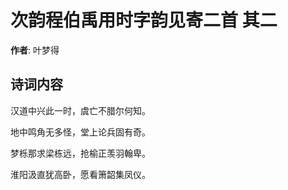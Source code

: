 # 次韵程伯禹用时字韵见寄二首  其二

**作者**: 叶梦得

## 诗词内容

汉道中兴此一时，虞亡不腊尔何知。

地中鸣角无多怪，堂上论兵固有奇。

梦栎那求梁栋远，抢榆正羡羽翰卑。

淮阳汲直犹高卧，愿看箫韶集凤仪。

